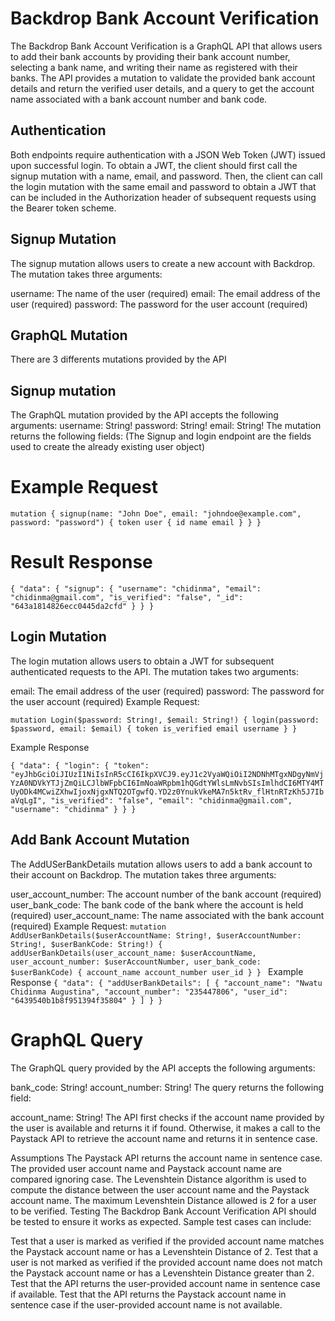 # Backdrop Bank Account Verification
The Backdrop Bank Account Verification is a GraphQL API that allows users to add their bank accounts by providing their bank account number, selecting a bank name, and writing their name as registered with their banks. The API provides a mutation to validate the provided bank account details and return the verified user details, and a query to get the account name associated with a bank account number and bank code.


## Authentication
Both endpoints require authentication with a JSON Web Token (JWT) issued upon successful login. To obtain a JWT, the client should first call the signup mutation with a name, email, and password. Then, the client can call the login mutation with the same email and password to obtain a JWT that can be included in the Authorization header of subsequent requests using the Bearer token scheme.


## Signup Mutation
The signup mutation allows users to create a new account with Backdrop. The mutation takes three arguments:

username: The name of the user (required)
email: The email address of the user (required)
password: The password for the user account (required)

## GraphQL Mutation

There are 3 differents mutations provided by the API

## Signup mutation
The GraphQL mutation provided by the API accepts the following arguments:
username: String!
password: String!
email: String!
The mutation returns the following fields: (The Signup and login endpoint are the fields used to create the already existing user object)

# Example Request
`mutation {
  signup(name: "John Doe", email: "johndoe@example.com", password: "password") {
    token
    user {
      id
      name
      email
    }
  }
}
`
# Result Response
`{
  "data": {
    "signup": {
      "username": "chidinma",
      "email": "chidinma@gmail.com",
      "is_verified": "false",
      "_id": "643a1814826ecc0445da2cfd"
    }
  }
}
`

## Login Mutation
The login mutation allows users to obtain a JWT for subsequent authenticated requests to the API. The mutation takes two arguments:

email: The email address of the user (required)
password: The password for the user account (required)
Example Request:


`mutation Login($password: String!, $email: String!) {
  login(password: $password, email: $email) {
    token
    is_verified
    email
    username
  }
}
`

Example Response

`{
  "data": {
    "login": {
      "token": "eyJhbGciOiJIUzI1NiIsInR5cCI6IkpXVCJ9.eyJ1c2VyaWQiOiI2NDNhMTgxNDgyNmVjYzA0NDVkYTJjZmQiLCJlbWFpbCI6ImNoaWRpbm1hQGdtYWlsLmNvbSIsImlhdCI6MTY4MTUyODk4MCwiZXhwIjoxNjgxNTQ2OTgwfQ.YD2z0YnukVkeMA7n5ktRv_flHtnRTzKh5J7IbaVqLgI",
      "is_verified": "false",
      "email": "chidinma@gmail.com",
      "username": "chidinma"
    }
  }
}`

## Add Bank Account Mutation
The AddUSerBankDetails mutation allows users to add a bank account to their account on Backdrop. The mutation takes three arguments:

user_account_number: The account number of the bank account (required)
user_bank_code: The bank code of the bank where the account is held (required)
user_account_name: The name associated with the bank account (required)
Example Request:
`mutation AddUserBankDetails($userAccountName: String!, $userAccountNumber: String!, $userBankCode: String!) {
  addUserBankDetails(user_account_name: $userAccountName, user_account_number: $userAccountNumber, user_bank_code: $userBankCode) {
    account_name
    account_number
    user_id
  }
}
`
Example Response
`{
  "data": {
    "addUserBankDetails": [
      {
        "account_name": "Nwatu Chidinma Augustina",
        "account_number": "235447806",
        "user_id": "6439540b1b8f951394f35804"
      }
    ]
  }
}
`

 
 
# GraphQL Query
The GraphQL query provided by the API accepts the following arguments:

bank_code: String!
account_number: String!
The query returns the following field:

account_name: String!
The API first checks if the account name provided by the user is available and returns it if found. Otherwise, it makes a call to the Paystack API to retrieve the account name and returns it in sentence case.

Assumptions
The Paystack API returns the account name in sentence case.
The provided user account name and Paystack account name are compared ignoring case.
The Levenshtein Distance algorithm is used to compute the distance between the user account name and the Paystack account name.
The maximum Levenshtein Distance allowed is 2 for a user to be verified.
Testing
The Backdrop Bank Account Verification API should be tested to ensure it works as expected. Sample test cases can include:

Test that a user is marked as verified if the provided account name matches the Paystack account name or has a Levenshtein Distance of 2.
Test that a user is not marked as verified if the provided account name does not match the Paystack account name or has a Levenshtein Distance greater than 2.
Test that the API returns the user-provided account name in sentence case if available.
Test that the API returns the Paystack account name in sentence case if the user-provided account name is not available.
